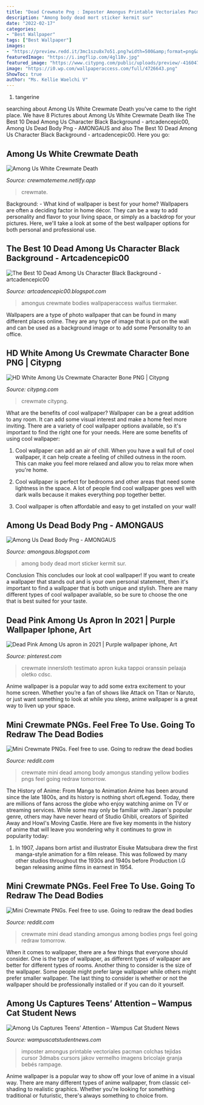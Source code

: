 ```yaml
---
title: "Dead Crewmate Png : Imposter Amongus Printable Vectoriales Pacman Colchas Tejidas Cursor 3dmabs Cursors Jakov Vermelho Imagens Bricolaje Granja Bebés Rampage"
description: "Among body dead mort sticker kermit sur"
date: "2022-02-17"
categories:
- "Best Wallpaper"
tags: ["Best Wallpaper"]
images:
- "https://preview.redd.it/3mc1szu8x7o51.png?width=500&amp;format=png&amp;auto=webp&amp;s=2d35110542d8e8a7f8b16155ff2f7410d4352008"
featuredImage: "https://i.imgflip.com/4gl18v.jpg"
featured_image: "https://www.citypng.com/public/uploads/preview/-41604707666k1kdghj31m.png"
image: "https://i0.wp.com/wallpaperaccess.com/full/4726643.png"
ShowToc: true
author: "Ms. Kellie Waelchi V"
---
```



1. tangerine 

	

		
searching about Among Us White Crewmate Death you've came to the right place. We have 8 Pictures about Among Us White Crewmate Death like The Best 10 Dead Among Us Character Black Background - artcadencepic00, Among Us Dead Body Png - AMONGAUS and also The Best 10 Dead Among Us Character Black Background - artcadencepic00. Here you go:
		
    
## Among Us White Crewmate Death

<img loading=lazy src="https://i.imgflip.com/4gl18v.jpg" onerror="this.onerror=null;this.src='https://tse3.mm.bing.net/th?id=OIP.QKPNbE1e-P5rptkJTlgQLQHaJw&amp;pid=15.1';" alt="Among Us White Crewmate Death">

_Source: crewmatememe.netlify.app_

>crewmate. 

	

Background: - What kind of wallpaper is best for your home?
Wallpapers are often a deciding factor in home décor. They can be a way to add personality and flavor to your living space, or simply as a backdrop for your pictures. Here, we'll take a look at some of the best wallpaper options for both personal and professional use.

    
## The Best 10 Dead Among Us Character Black Background - Artcadencepic00

<img loading=lazy src="https://i0.wp.com/wallpaperaccess.com/full/4726643.png" onerror="this.onerror=null;this.src='https://tse1.mm.bing.net/th?id=OIP.RNSRXSrQtQ8WbETkPISRcAHaHk&amp;pid=15.1';" alt="The Best 10 Dead Among Us Character Black Background - artcadencepic00">

_Source: artcadencepic00.blogspot.com_

>amongus crewmate bodies wallpaperaccess waifus tiermaker. 

	



Wallpapers are a type of photo wallpaper that can be found in many different places online. They are any type of image that is put on the wall and can be used as a background image or to add some Personality to an office.

    
## HD White Among Us Crewmate Character Bone PNG | Citypng

<img loading=lazy src="https://www.citypng.com/public/uploads/preview/-41604707666k1kdghj31m.png" onerror="this.onerror=null;this.src='https://tse2.mm.bing.net/th?id=OIP.0-G2-A8Ng1WGfQokCwTSDQHaHa&amp;pid=15.1';" alt="HD White Among Us Crewmate Character Bone PNG | Citypng">

_Source: citypng.com_

>crewmate citypng. 

	

What are the benefits of cool wallpaper?
Wallpaper can be a great addition to any room. It can add some visual interest and make a home feel more inviting. There are a variety of cool wallpaper options available, so it's important to find the right one for your needs. Here are some benefits of using cool wallpaper: 
1. Cool wallpaper can add an air of chill. When you have a wall full of cool wallpaper, it can help create a feeling of chilled outness in the room. This can make you feel more relaxed and allow you to relax more when you're home. 

2. Cool wallpaper is perfect for bedrooms and other areas that need some lightness in the space. A lot of people find cool wallpaper goes well with dark walls because it makes everything pop together better. 

3. Cool wallpaper is often affordable and easy to get installed on your wall!

    
## Among Us Dead Body Png - AMONGAUS

<img loading=lazy src="https://risibank.fr/cache/stickers/d2057/205737-full.png" onerror="this.onerror=null;this.src='https://tse1.mm.bing.net/th?id=OIP.m45QowIO2QzGEtpz_uEJMwHaFj&amp;pid=15.1';" alt="Among Us Dead Body Png - AMONGAUS">

_Source: amongaus.blogspot.com_

>among body dead mort sticker kermit sur. 

	

Conclusion
This concludes our look at cool wallpaper! If you want to create a wallpaper that stands out and is your own personal statement, then it's important to find a wallpaper that is both unique and stylish. There are many different types of cool wallpaper available, so be sure to choose the one that is best suited for your taste.

    
## Dead Pink Among Us Apron In 2021 | Purple Wallpaper Iphone, Art

<img loading=lazy src="https://i.pinimg.com/736x/4a/0f/bc/4a0fbc93c221973b5b90b3f09487d1b1.jpg" onerror="this.onerror=null;this.src='https://tse3.mm.bing.net/th?id=OIP.1daaZPJP9yPXDpdYOsx8PAHaHa&amp;pid=15.1';" alt="Dead Pink Among Us apron in 2021 | Purple wallpaper iphone, Art">

_Source: pinterest.com_

>crewmate innersloth testimato apron kuka tappoi oranssin pelaaja oletko cdsc. 

	

Anime wallpaper is a popular way to add some extra excitement to your home screen. Whether you’re a fan of shows like Attack on Titan or Naruto, or just want something to look at while you sleep, anime wallpaper is a great way to liven up your space.

    
## Mini Crewmate PNGs. Feel Free To Use. Going To Redraw The Dead Bodies

<img loading=lazy src="https://preview.redd.it/3mc1szu8x7o51.png?width=500&amp;format=png&amp;auto=webp&amp;s=2d35110542d8e8a7f8b16155ff2f7410d4352008" onerror="this.onerror=null;this.src='https://tse2.mm.bing.net/th?id=OIP.ap44y1dGikU5mdChdTJk7QHaG6&amp;pid=15.1';" alt="Mini Crewmate PNGs. Feel free to use. Going to redraw the dead bodies">

_Source: reddit.com_

>crewmate mini dead among body amongus standing yellow bodies pngs feel going redraw tomorrow. 

	

The History of Anime: From Manga to Animation
Anime has been around since the late 1800s, and its history is nothing short ofLegend. Today, there are millions of fans across the globe who enjoy watching anime on TV or streaming services. While some may only be familiar with Japan's popular genre, others may have never heard of Studio Ghibli, creators of Spirited Away and Howl's Moving Castle. Here are five key moments in the history of anime that will leave you wondering why it continues to grow in popularity today:
1) In 1907, Japans born artist and illustrator Eisuke Matsubara drew the first manga-style animation for a film release. This was followed by many other studios throughout the 1930s and 1940s before Production I.G began releasing anime films in earnest in 1954.

    
## Mini Crewmate PNGs. Feel Free To Use. Going To Redraw The Dead Bodies

<img loading=lazy src="https://preview.redd.it/lmz0oyu8x7o51.png?width=500&amp;format=png&amp;auto=webp&amp;s=4aad7764ad1dbb2657fded090c282142038dc5ab" onerror="this.onerror=null;this.src='https://tse2.mm.bing.net/th?id=OIP.6E39buk4fi3DJWqgkXPXxwHaG6&amp;pid=15.1';" alt="Mini Crewmate PNGs. Feel free to use. Going to redraw the dead bodies">

_Source: reddit.com_

>crewmate mini dead standing amongus among bodies pngs feel going redraw tomorrow. 

	

When it comes to wallpaper, there are a few things that everyone should consider. One is the type of wallpaper, as different types of wallpaper are better for different types of rooms. Another thing to consider is the size of the wallpaper. Some people might prefer large wallpaper while others might prefer smaller wallpaper. The last thing to consider is whether or not the wallpaper should be professionally installed or if you can do it yourself.

    
## Among Us Captures Teens’ Attention – Wampus Cat Student News

<img loading=lazy src="https://wampuscatstudentnews.com/wp-content/uploads/2020/10/image1-copy-2.png" onerror="this.onerror=null;this.src='https://tse1.mm.bing.net/th?id=OIP.8M3WSOkgsSaYYtMmvKYJJgHaJ8&amp;pid=15.1';" alt="Among Us Captures Teens’ Attention – Wampus Cat Student News">

_Source: wampuscatstudentnews.com_

>imposter amongus printable vectoriales pacman colchas tejidas cursor 3dmabs cursors jakov vermelho imagens bricolaje granja bebés rampage. 

	

Anime wallpaper is a popular way to show off your love of anime in a visual way. There are many different types of anime wallpaper, from classic cel-shading to realistic graphics. Whether you're looking for something traditional or futuristic, there's always something to choice from.

